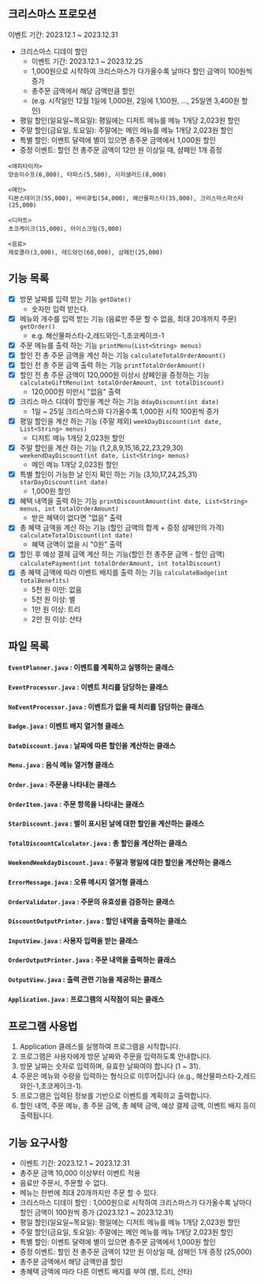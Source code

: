 ## 크리스마스 프로모션

이벤트 기간: 2023.12.1 ~ 2023.12.31

- 크리스마스 디데이 할인
  - 이벤트 기간: 2023.12.1 ~ 2023.12.25
  - 1,000원으로 시작하여 크리스마스가 다가올수록 날마다 할인 금액이 100원씩 증가
  - 총주문 금액에서 해당 금액만큼 할인
  - (e.g. 시작일인 12월 1일에 1,000원, 2일에 1,100원, ..., 25일엔 3,400원 할인)
- 평일 할인(일요일~목요일): 평일에는 디저트 메뉴를 메뉴 1개당 2,023원 할인
- 주말 할인(금요일, 토요일): 주말에는 메인 메뉴를 메뉴 1개당 2,023원 할인
- 특별 할인: 이벤트 달력에 별이 있으면 총주문 금액에서 1,000원 할인
- 증정 이벤트: 할인 전 총주문 금액이 12만 원 이상일 때, 샴페인 1개 증정


```
<애피타이저>
양송이수프(6,000), 타파스(5,500), 시저샐러드(8,000)

<메인>
티본스테이크(55,000), 바비큐립(54,000), 해산물파스타(35,000), 크리스마스파스타(25,000)

<디저트>
초코케이크(15,000), 아이스크림(5,000)

<음료>
제로콜라(3,000), 레드와인(60,000), 샴페인(25,000)
```


## 기능 목록
- [x] 방문 날짜를 입력 받는 기능 `getDate()`
  - 숫자만 입력 받는다.
- [x] 메뉴와 개수를 입력 받는 기능 (음료만 주문 할 수 없음, 최대 20개까지 주문) `getOrder()`
  - e.g. 해산물파스타-2,레드와인-1,초코케이크-1
- [x] 주문 메뉴를 출력 하는 기능 `printMenu(List<String> menus)`
- [x] 할인 전 총 주문 금액을 계산 하는 기능  `calculateTotalOrderAmount()`
- [x] 할인 전 총 주문 금액 출력 하는 기능 `printTotalOrderAmount()`
- [x] 할인 전 총 주문 금액이 120,000원 이상시 샴페인을 증정하는 기능 `calculateGiftMenu(int totalOrderAmount, int totalDiscount)`
  - 120,000원 미만시 "없음" 출력
- [x] 크리스 마스 디데이 할인을 계산 하는 기능 `ddayDiscount(int date)`
  - 1일 ~ 25일 크리스마스와 다가올수록 1,000원 시작 100윈씩 증가
- [x] 평일 할인을 계산 하는 기능 (주말 제외) `weekDayDiscount(int date, List<String> menus)`
  - 디저트 메뉴 1개당 2,023원 할인
- [x] 주말 할인을 계산 하는 기능 (1,2,8,9,15,16,22,23,29,30) `weekendDayDiscount(int date, List<String> menus)`
  - 메인 메뉴 1개당 2,023원 할인
- [x] 특별 할인이 가능한 날 인지 확인 하는 기능 (3,10,17,24,25,31) `starDayDiscount(int date)`
  - 1,000원 할인
- [x] 혜택 내역을 출력 하는 기능 `printDiscountAmount(int date, List<String> menus, int totalOrderAmount)`
  - 받은 혜택이 없다면 "없음" 출력
- [x] 총 혜택 금액을 계산 하는 기능 (할인 금액의 합계 + 증정 샴페인의 가격) `calculateTotalDiscount(int date)`
  - 혜택 금액이 없을 시 "0원" 출력
- [x] 할인 후 예상 결제 금액 계산 하는 기능(할인 전 총주문 금액 - 할인 금액) `calculatePayment(int totalOrderAmount, int totalDiscount)`
- [x] 총 혜택 금액에 따라 이벤트 배지를 출력 하는 기능 `calculateBadge(int totalBenefits)`
  - 5천 원 미만: 없음 
  - 5천 원 이상: 별 
  - 1만 원 이상: 트리 
  - 2만 원 이상: 산타


## 파일 목록
#### `EventPlanner.java` : 이벤트를 계획하고 실행하는 클래스
#### `EventProcessor.java` : 이벤트 처리를 담당하는 클래스
#### `NoEventProcessor.java` : 이벤트가 없을 때 처리를 담당하는 클래스
#### `Badge.java` : 이벤트 배지 열거형 클래스
#### `DateDiscount.java` : 날짜에 따른 할인을 계산하는 클래스
#### `Menu.java` : 음식 메뉴 열거형 클래스
#### `Order.java` : 주문을 나타내는 클래스
#### `OrderItem.java` : 주문 항목을 나타내는 클래스
#### `StarDiscount.java` : 별이 표시된 날에 대한 할인을 계산하는 클래스
#### `TotalDiscountCalculator.java` : 총 할인을 계산하는 클래스
#### `WeekendWeekdayDiscount.java` : 주말과 평일에 대한 할인을 계산하는 클래스
#### `ErrorMessage.java` : 오류 메시지 열거형 클래스
#### `OrderValidator.java` : 주문의 유효성을 검증하는 클래스
#### `DiscountOutputPrinter.java` : 할인 내역을 출력하는 클래스
#### `InputView.java` : 사용자 입력을 받는 클래스
#### `OrderOutputPrinter.java` : 주문 내역을 출력하는 클래스
#### `OutputView.java` : 출력 관련 기능을 제공하는 클래스
#### `Application.java` : 프로그램의 시작점이 되는 클래스


## 프로그램 사용법
1. Application 클래스를 실행하여 프로그램을 시작합니다.
2. 프로그램은 사용자에게 방문 날짜와 주문을 입력하도록 안내합니다.
3. 방문 날짜는 숫자로 입력하며, 유효한 날짜여야 합니다 (1 ~ 31).
4. 주문은 메뉴와 수량을 입력하는 형식으로 이루어집니다 (e.g., 해산물파스타-2,레드와인-1,초코케이크-1).
5. 프로그램은 입력된 정보를 기반으로 이벤트를 계획하고 출력합니다.
6. 할인 내역, 주문 메뉴, 총 주문 금액, 총 혜택 금액, 예상 결제 금액, 이벤트 배지 등이 출력됩니다.

    
## 기능 요구사항
- 이벤트 기간: 2023.12.1 ~ 2023.12.31
- 총주문 금액 10,000 이상부터 이벤트 적용
- 음료만 주문시, 주문할 수 없다.
- 메뉴는 한번에 최대 20개까지만 주문 할 수 있다.
- 크리스마스 디데이 할인 : 1,000원으로 시작하여 크리스마스가 다가올수록 날마다 할인 금액이 100원씩 증가 (2023.12.1 ~ 2023.12.31)
- 평일 할인(일요일~목요일): 평일에는 디저트 메뉴를 메뉴 1개당 2,023원 할인
- 주말 할인(금요일, 토요일): 주말에는 메인 메뉴를 메뉴 1개당 2,023원 할인
- 특별 할인: 이벤트 달력에 별이 있으면 총주문 금액에서 1,000원 할인
- 증정 이벤트: 할인 전 총주문 금액이 12만 원 이상일 때, 샴페인 1개 증정 (25,000)
- 총주문 금액에서 해당 금액만큼 할인
- 총혜택 금액에 따라 다른 이벤트 배지를 부여 (별, 트리, 산타)
